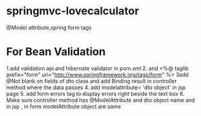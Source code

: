 # springmvc-lovecalculator
@Model attribute,spring form tags

# For Bean Validation

1.add validation api and hibernate validator in pom.xml
2. and &lt;%@ taglib prefix="form" uri="http://www.springframework.org/tags/form" %&gt;
3add @Not blank on fields of dto class and add Binding result in controller method where the data passes 
4. add modelattribute= 'dto object' in jsp page 
5. add form errors tag to display errors right beside the text box
6. Make sure controller method has @ModelAttribute and dto object name and in jsp , in form modelAttribute object are same
